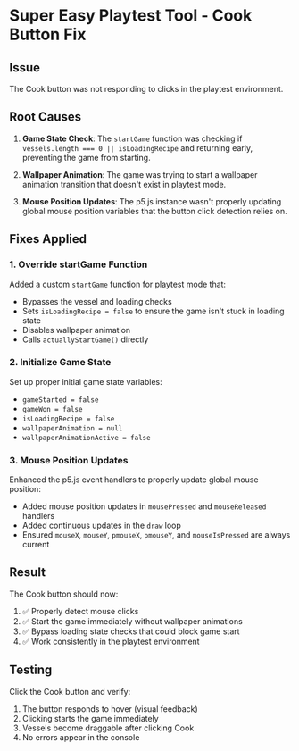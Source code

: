 # Super Easy Playtest Tool - Cook Button Fix

## Issue
The Cook button was not responding to clicks in the playtest environment.

## Root Causes

1. **Game State Check**: The `startGame` function was checking if `vessels.length === 0 || isLoadingRecipe` and returning early, preventing the game from starting.

2. **Wallpaper Animation**: The game was trying to start a wallpaper animation transition that doesn't exist in playtest mode.

3. **Mouse Position Updates**: The p5.js instance wasn't properly updating global mouse position variables that the button click detection relies on.

## Fixes Applied

### 1. Override startGame Function
Added a custom `startGame` function for playtest mode that:
- Bypasses the vessel and loading checks
- Sets `isLoadingRecipe = false` to ensure the game isn't stuck in loading state
- Disables wallpaper animation
- Calls `actuallyStartGame()` directly

### 2. Initialize Game State
Set up proper initial game state variables:
- `gameStarted = false`
- `gameWon = false`
- `isLoadingRecipe = false`
- `wallpaperAnimation = null`
- `wallpaperAnimationActive = false`

### 3. Mouse Position Updates
Enhanced the p5.js event handlers to properly update global mouse position:
- Added mouse position updates in `mousePressed` and `mouseReleased` handlers
- Added continuous updates in the `draw` loop
- Ensured `mouseX`, `mouseY`, `pmouseX`, `pmouseY`, and `mouseIsPressed` are always current

## Result

The Cook button should now:
1. ✅ Properly detect mouse clicks
2. ✅ Start the game immediately without wallpaper animations
3. ✅ Bypass loading state checks that could block game start
4. ✅ Work consistently in the playtest environment

## Testing

Click the Cook button and verify:
1. The button responds to hover (visual feedback)
2. Clicking starts the game immediately
3. Vessels become draggable after clicking Cook
4. No errors appear in the console